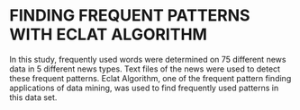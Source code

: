 # FINDING FREQUENT PATTERNS WITH ECLAT ALGORITHM

In this study, frequently used words were determined on 75 different news data in 5 different news types. Text files of the news were used to detect these frequent patterns. Eclat Algorithm, one of the frequent pattern finding applications of data mining, was used to find frequently used patterns in this data set.
